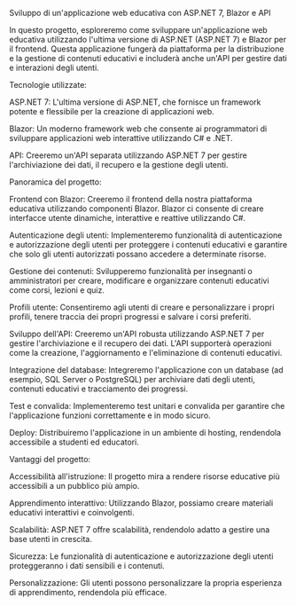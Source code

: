 Sviluppo di un'applicazione web educativa con ASP.NET 7, Blazor e API

In questo progetto, esploreremo come sviluppare un'applicazione web educativa utilizzando l'ultima versione di ASP.NET (ASP.NET 7) e Blazor per il frontend. Questa applicazione fungerà da piattaforma per la distribuzione e la gestione di contenuti educativi e includerà anche un'API per gestire dati e interazioni degli utenti.

Tecnologie utilizzate:

ASP.NET 7: L'ultima versione di ASP.NET, che fornisce un framework potente e flessibile per la creazione di applicazioni web.

Blazor: Un moderno framework web che consente ai programmatori di sviluppare applicazioni web interattive utilizzando C# e .NET.

API: Creeremo un'API separata utilizzando ASP.NET 7 per gestire l'archiviazione dei dati, il recupero e la gestione degli utenti.

Panoramica del progetto:

Frontend con Blazor: Creeremo il frontend della nostra piattaforma educativa utilizzando componenti Blazor. Blazor ci consente di creare interfacce utente dinamiche, interattive e reattive utilizzando C#.

Autenticazione degli utenti: Implementeremo funzionalità di autenticazione e autorizzazione degli utenti per proteggere i contenuti educativi e garantire che solo gli utenti autorizzati possano accedere a determinate risorse.

Gestione dei contenuti: Svilupperemo funzionalità per insegnanti o amministratori per creare, modificare e organizzare contenuti educativi come corsi, lezioni e quiz.

Profili utente: Consentiremo agli utenti di creare e personalizzare i propri profili, tenere traccia dei propri progressi e salvare i corsi preferiti.

Sviluppo dell'API: Creeremo un'API robusta utilizzando ASP.NET 7 per gestire l'archiviazione e il recupero dei dati. L'API supporterà operazioni come la creazione, l'aggiornamento e l'eliminazione di contenuti educativi.

Integrazione del database: Integreremo l'applicazione con un database (ad esempio, SQL Server o PostgreSQL) per archiviare dati degli utenti, contenuti educativi e tracciamento dei progressi.

Test e convalida: Implementeremo test unitari e convalida per garantire che l'applicazione funzioni correttamente e in modo sicuro.

Deploy: Distribuiremo l'applicazione in un ambiente di hosting, rendendola accessibile a studenti ed educatori.

Vantaggi del progetto:

Accessibilità all'istruzione: Il progetto mira a rendere risorse educative più accessibili a un pubblico più ampio.

Apprendimento interattivo: Utilizzando Blazor, possiamo creare materiali educativi interattivi e coinvolgenti.

Scalabilità: ASP.NET 7 offre scalabilità, rendendolo adatto a gestire una base utenti in crescita.

Sicurezza: Le funzionalità di autenticazione e autorizzazione degli utenti proteggeranno i dati sensibili e i contenuti.

Personalizzazione: Gli utenti possono personalizzare la propria esperienza di apprendimento, rendendola più efficace.
